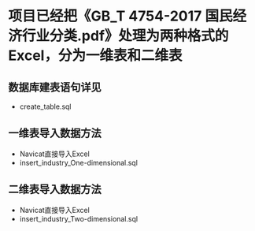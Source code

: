# 项目已经把《GB_T 4754-2017 国民经济行业分类.pdf》处理为两种格式的Excel，分为一维表和二维表
## 数据库建表语句详见
- create_table.sql

## 一维表导入数据方法
- Navicat直接导入Excel
- insert_industry_One-dimensional.sql

## 二维表导入数据方法
- Navicat直接导入Excel
- insert_industry_Two-dimensional.sql